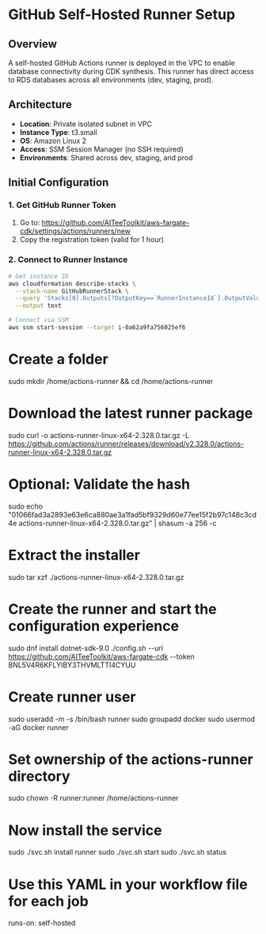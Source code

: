 # GitHub Self-Hosted Runner Setup

## Overview

A self-hosted GitHub Actions runner is deployed in the VPC to enable database connectivity during CDK synthesis. This runner has direct access to RDS databases across all environments (dev, staging, prod).

## Architecture

- **Location**: Private isolated subnet in VPC
- **Instance Type**: t3.small
- **OS**: Amazon Linux 2
- **Access**: SSM Session Manager (no SSH required)
- **Environments**: Shared across dev, staging, and prod

## Initial Configuration

### 1. Get GitHub Runner Token

1. Go to: https://github.com/AITeeToolkit/aws-fargate-cdk/settings/actions/runners/new
2. Copy the registration token (valid for 1 hour)

### 2. Connect to Runner Instance

```bash
# Get instance ID
aws cloudformation describe-stacks \
  --stack-name GitHubRunnerStack \
  --query 'Stacks[0].Outputs[?OutputKey==`RunnerInstanceId`].OutputValue' \
  --output text

# Connect via SSM
aws ssm start-session --target i-0a62a9fa756025ef6
```

# Create a folder
sudo mkdir /home/actions-runner && cd /home/actions-runner

# Download the latest runner package
sudo curl -o actions-runner-linux-x64-2.328.0.tar.gz -L https://github.com/actions/runner/releases/download/v2.328.0/actions-runner-linux-x64-2.328.0.tar.gz

# Optional: Validate the hash
sudo echo "01066fad3a2893e63e6ca880ae3a1fad5bf9329d60e77ee15f2b97c148c3cd4e  actions-runner-linux-x64-2.328.0.tar.gz" | shasum -a 256 -c

# Extract the installer
sudo tar xzf ./actions-runner-linux-x64-2.328.0.tar.gz

# Create the runner and start the configuration experience
sudo dnf install dotnet-sdk-9.0
./config.sh --url https://github.com/AITeeToolkit/aws-fargate-cdk --token BNL5V4R6KFLYIBY3THVMLTTI4CYUU

# Create runner user
sudo useradd -m -s /bin/bash runner
sudo groupadd docker
sudo usermod -aG docker runner

# Set ownership of the actions-runner directory
sudo chown -R runner:runner /home/actions-runner

# Now install the service
sudo ./svc.sh install runner
sudo ./svc.sh start
sudo ./svc.sh status


# Use this YAML in your workflow file for each job
runs-on: self-hosted
